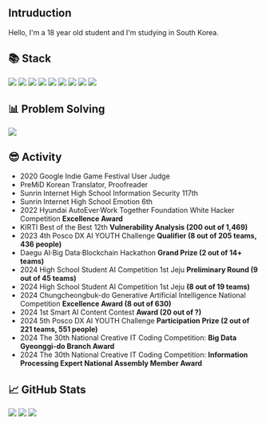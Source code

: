 ## Intruduction
Hello, I'm a 18 year old student and I'm studying in South Korea.

## 📚 Stack
![](https://img.shields.io/badge/C++-%2300599C.svg?style=flat-square&logo=c%2B%2B&logoColor=white)
![](https://img.shields.io/badge/Python-3670A0?style=flat-square&logo=python&logoColor=ffdd54)
![](https://img.shields.io/badge/TypeScript-%23007ACC.svg?style=flat-square&logo=typescript&logoColor=white)
![](https://img.shields.io/badge/Next-black?style=flat-square&logo=next.js&logoColor=white)
![](https://img.shields.io/badge/TensorFlow-%23FF6F00.svg?style=flat-square&logo=TensorFlow&logoColor=white)
![](https://img.shields.io/badge/OpenCV-%23white.svg?style=flat-square&logo=opencv&logoColor=white)
![](https://img.shields.io/badge/Adobe%20After%20Effects-9999FF.svg?style=flat-square&logo=Adobe%20After%20Effects&logoColor=white)
![](https://img.shields.io/badge/Adobe%20Illustrator-%23FF9A00.svg?style=flat-square&logo=adobe%20illustrator&logoColor=white)
![](https://img.shields.io/badge/Figma-%23F24E1E.svg?style=flat-square&logo=figma&logoColor=white)

## 📊 Problem Solving
<a href="https://solved.ac/pauljjang410" target="_blank"><img src="https://github-readme-solvedac.hyp3rflow.vercel.app/api/?handle=pauljjang410"></a>

## 😎 Activity
- 2020 Google Indie Game Festival User Judge
- PreMiD Korean Translator, Proofreader
- Sunrin Internet High School Information Security 117th
- Sunrin Internet High School Emotion 6th
- 2022 Hyundai AutoEver·Work Together Foundation White Hacker Competition **Excellence Award**
- KIRTI Best of the Best 12th **Vulnerability Analysis (200 out of 1,469)**
- 2023 4th Posco DX AI YOUTH Challenge **Qualifier (8 out of 205 teams, 436 people)**
- Daegu AI·Big Data·Blockchain Hackathon **Grand Prize (2 out of 14+ teams)**
- 2024 High School Student AI Competition 1st Jeju **Preliminary Round (9 out of 45 teams)**
- 2024 High School Student AI Competition 1st Jeju **(8 out of 19 teams)**
- 2024 Chungcheongbuk-do Generative Artificial Intelligence National Competition **Excellence Award (8 out of 630)**
- 2024 1st Smart AI Content Contest **Award (20 out of ?)**
- 2024 5th Posco DX AI YOUTH Challenge **Participation Prize (2 out of 221 teams, 551 people)**
- 2024 The 30th National Creative IT Coding Competition: **Big Data Gyeonggi-do Branch Award**
- 2024 The 30th National Creative IT Coding Competition: **Information Processing Expert National Assembly Member Award**

## 📈 GitHub Stats
![](https://github-readme-stats.vercel.app/api/top-langs/?username=GreenScreen410&langs_count=3)
![](https://github-readme-stats.vercel.app/api?username=GreenScreen410&show_icons=true)
![](https://github-readme-stats.vercel.app/api/wakatime?username=GreenScreen410\&layout=compact)
